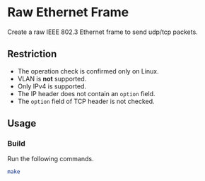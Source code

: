 # Raw Ethernet Frame
Create a raw IEEE 802.3 Ethernet frame to send udp/tcp packets.

## Restriction
* The operation check is confirmed only on Linux.
* VLAN is **not** supported.
* Only IPv4 is supported.
* The IP header does not contain an `option` field.
* The `option` field of TCP header is not checked.

## Usage
### Build
Run the following commands.

```sh
make
```

